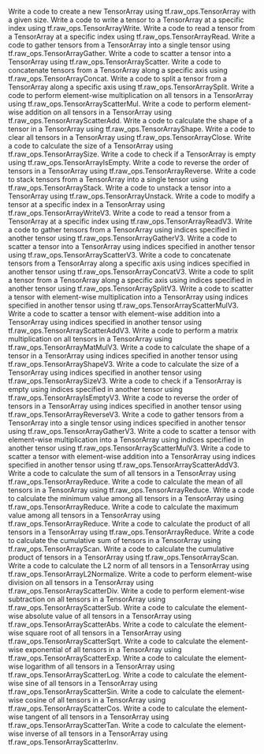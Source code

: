 Write a code to create a new TensorArray using tf.raw_ops.TensorArray with a given size.
Write a code to write a tensor to a TensorArray at a specific index using tf.raw_ops.TensorArrayWrite.
Write a code to read a tensor from a TensorArray at a specific index using tf.raw_ops.TensorArrayRead.
Write a code to gather tensors from a TensorArray into a single tensor using tf.raw_ops.TensorArrayGather.
Write a code to scatter a tensor into a TensorArray using tf.raw_ops.TensorArrayScatter.
Write a code to concatenate tensors from a TensorArray along a specific axis using tf.raw_ops.TensorArrayConcat.
Write a code to split a tensor from a TensorArray along a specific axis using tf.raw_ops.TensorArraySplit.
Write a code to perform element-wise multiplication on all tensors in a TensorArray using tf.raw_ops.TensorArrayScatterMul.
Write a code to perform element-wise addition on all tensors in a TensorArray using tf.raw_ops.TensorArrayScatterAdd.
Write a code to calculate the shape of a tensor in a TensorArray using tf.raw_ops.TensorArrayShape.
Write a code to clear all tensors in a TensorArray using tf.raw_ops.TensorArrayClose.
Write a code to calculate the size of a TensorArray using tf.raw_ops.TensorArraySize.
Write a code to check if a TensorArray is empty using tf.raw_ops.TensorArrayIsEmpty.
Write a code to reverse the order of tensors in a TensorArray using tf.raw_ops.TensorArrayReverse.
Write a code to stack tensors from a TensorArray into a single tensor using tf.raw_ops.TensorArrayStack.
Write a code to unstack a tensor into a TensorArray using tf.raw_ops.TensorArrayUnstack.
Write a code to modify a tensor at a specific index in a TensorArray using tf.raw_ops.TensorArrayWriteV3.
Write a code to read a tensor from a TensorArray at a specific index using tf.raw_ops.TensorArrayReadV3.
Write a code to gather tensors from a TensorArray using indices specified in another tensor using tf.raw_ops.TensorArrayGatherV3.
Write a code to scatter a tensor into a TensorArray using indices specified in another tensor using tf.raw_ops.TensorArrayScatterV3.
Write a code to concatenate tensors from a TensorArray along a specific axis using indices specified in another tensor using tf.raw_ops.TensorArrayConcatV3.
Write a code to split a tensor from a TensorArray along a specific axis using indices specified in another tensor using tf.raw_ops.TensorArraySplitV3.
Write a code to scatter a tensor with element-wise multiplication into a TensorArray using indices specified in another tensor using tf.raw_ops.TensorArrayScatterMulV3.
Write a code to scatter a tensor with element-wise addition into a TensorArray using indices specified in another tensor using tf.raw_ops.TensorArrayScatterAddV3.
Write a code to perform a matrix multiplication on all tensors in a TensorArray using tf.raw_ops.TensorArrayMatMulV3.
Write a code to calculate the shape of a tensor in a TensorArray using indices specified in another tensor using tf.raw_ops.TensorArrayShapeV3.
Write a code to calculate the size of a TensorArray using indices specified in another tensor using tf.raw_ops.TensorArraySizeV3.
Write a code to check if a TensorArray is empty using indices specified in another tensor using tf.raw_ops.TensorArrayIsEmptyV3.
Write a code to reverse the order of tensors in a TensorArray using indices specified in another tensor using tf.raw_ops.TensorArrayReverseV3.
Write a code to gather tensors from a TensorArray into a single tensor using indices specified in another tensor using tf.raw_ops.TensorArrayGatherV3.
Write a code to scatter a tensor with element-wise multiplication into a TensorArray using indices specified in another tensor using tf.raw_ops.TensorArrayScatterMulV3.
Write a code to scatter a tensor with element-wise addition into a TensorArray using indices specified in another tensor using tf.raw_ops.TensorArrayScatterAddV3.
Write a code to calculate the sum of all tensors in a TensorArray using tf.raw_ops.TensorArrayReduce.
Write a code to calculate the mean of all tensors in a TensorArray using tf.raw_ops.TensorArrayReduce.
Write a code to calculate the minimum value among all tensors in a TensorArray using tf.raw_ops.TensorArrayReduce.
Write a code to calculate the maximum value among all tensors in a TensorArray using tf.raw_ops.TensorArrayReduce.
Write a code to calculate the product of all tensors in a TensorArray using tf.raw_ops.TensorArrayReduce.
Write a code to calculate the cumulative sum of tensors in a TensorArray using tf.raw_ops.TensorArrayScan.
Write a code to calculate the cumulative product of tensors in a TensorArray using tf.raw_ops.TensorArrayScan.
Write a code to calculate the L2 norm of all tensors in a TensorArray using tf.raw_ops.TensorArrayL2Normalize.
Write a code to perform element-wise division on all tensors in a TensorArray using tf.raw_ops.TensorArrayScatterDiv.
Write a code to perform element-wise subtraction on all tensors in a TensorArray using tf.raw_ops.TensorArrayScatterSub.
Write a code to calculate the element-wise absolute value of all tensors in a TensorArray using tf.raw_ops.TensorArrayScatterAbs.
Write a code to calculate the element-wise square root of all tensors in a TensorArray using tf.raw_ops.TensorArrayScatterSqrt.
Write a code to calculate the element-wise exponential of all tensors in a TensorArray using tf.raw_ops.TensorArrayScatterExp.
Write a code to calculate the element-wise logarithm of all tensors in a TensorArray using tf.raw_ops.TensorArrayScatterLog.
Write a code to calculate the element-wise sine of all tensors in a TensorArray using tf.raw_ops.TensorArrayScatterSin.
Write a code to calculate the element-wise cosine of all tensors in a TensorArray using tf.raw_ops.TensorArrayScatterCos.
Write a code to calculate the element-wise tangent of all tensors in a TensorArray using tf.raw_ops.TensorArrayScatterTan.
Write a code to calculate the element-wise inverse of all tensors in a TensorArray using tf.raw_ops.TensorArrayScatterInv.